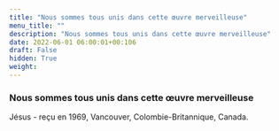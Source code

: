 ```yaml
---
title: "Nous sommes tous unis dans cette œuvre merveilleuse"
menu_title: ""
description: "Nous sommes tous unis dans cette œuvre merveilleuse"
date: 2022-06-01 06:00:01+00:106
draft: False
hidden: True
weight:
---
```

### Nous sommes tous unis dans cette œuvre merveilleuse

Jésus - reçu en 1969, Vancouver, Colombie-Britannique, Canada.
